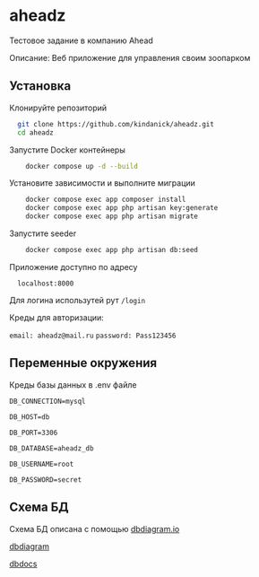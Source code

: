 
# aheadz

Тестовое задание в компанию Ahead

Описание: Веб приложение для управления своим зоопарком






## Установка

Клонируйте репозиторий

```bash
  git clone https://github.com/kindanick/aheadz.git
  cd aheadz
```

Запустите Docker контейнеры

```bash
    docker compose up -d --build
```

Установите зависимости и выполните миграции

```bash
    docker compose exec app composer install
    docker compose exec app php artisan key:generate
    docker compose exec app php artisan migrate
```

Запустите seeder

```bash
    docker compose exec app php artisan db:seed
```

Приложение доступно по адресу

```
  localhost:8000
```

Для логина использутей рут `/login`

Креды для авторизации:

`email: aheadz@mail.ru`
`password: Pass123456`
    
## Переменные окружения

Креды базы данных в .env файле

`DB_CONNECTION=mysql`

`DB_HOST=db`

`DB_PORT=3306`

`DB_DATABASE=aheadz_db`

`DB_USERNAME=root`

`DB_PASSWORD=secret`

## Схема БД

Схема БД описана с помощью [dbdiagram.io](https://dbdiagram.io/home)

[dbdiagram](https://dbdiagram.io/d/aheadz-6638f6059e85a46d551e17d5)

[dbdocs](https://dbdocs.io/kalinovne.io/aheadz)

